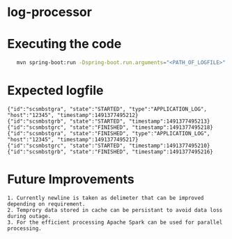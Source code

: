 # log-processor


  # Executing the code
```bash
   mvn spring-boot:run -Dspring-boot.run.arguments="<PATH_OF_LOGFILE>"
```
  # Expected logfile

```
{"id":"scsmbstgra", "state":"STARTED", "type":"APPLICATION_LOG", "host":"12345", "timestamp":1491377495212}
{"id":"scsmbstgrb", "state":"STARTED", "timestamp":1491377495213}
{"id":"scsmbstgrc", "state":"FINISHED", "timestamp":1491377495218}
{"id":"scsmbstgra", "state":"FINISHED", "type":"APPLICATION_LOG", "host":"12345", "timestamp":1491377495217}
{"id":"scsmbstgrc", "state":"STARTED", "timestamp":1491377495210}
{"id":"scsmbstgrb", "state":"FINISHED", "timestamp":1491377495216}
```

  # Future Improvements
    1. Currently newline is taken as delimeter that can be improved depending on requirement.
    2. Temprory data stored in cache can be persistant to avoid data loss during outage.
    3. For the efficient processing Apache Spark can be used for parallel processing.